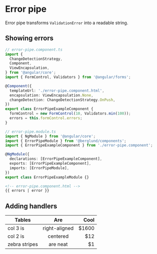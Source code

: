 # Error pipe

Error pipe transforms `ValidationError` into a readable string.

## Showing errors

```typescript
// error-pipe.component.ts
import {
  ChangeDetectionStrategy,
  Component,
  ViewEncapsulation,
} from '@angular/core';
import { FormControl, Validators } from '@angular/forms';

@Component({
  templateUrl: './error-pipe.component.html',
  encapsulation: ViewEncapsulation.None,
  changeDetection: ChangeDetectionStrategy.OnPush,
})
export class ErrorPipeExampleComponent {
  formControl = new FormControl(10, Validators.min(100));
  errors = this.formControl.errors;
}
```

```typescript
// error-pipe.module.ts
import { NgModule } from '@angular/core';
import { ErrorPipeModule } from '@berglund/components';
import { ErrorPipeExampleComponent } from './error-pipe.component';

@NgModule({
  declarations: [ErrorPipeExampleComponent],
  exports: [ErrorPipeExampleComponent],
  imports: [ErrorPipeModule],
})
export class ErrorPipeExampleModule {}
```

```html
<!-- error-pipe.component.html -->
{{ errors | error }}
```

## Adding handlers

| Tables        |      Are      |  Cool |
| ------------- | :-----------: | ----: |
| col 3 is      | right-aligned | $1600 |
| col 2 is      |   centered    |   $12 |
| zebra stripes |   are neat    |    $1 |
